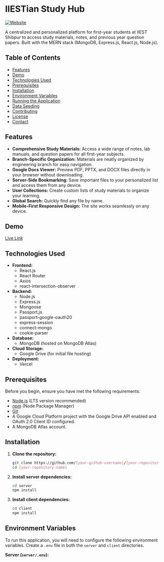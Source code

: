 # IIESTian Study Hub

[![Website](https://img.shields.io/badge/Website-Online-brightgreen)](https://iiestian-study.vercel.app/)

A centralized and personalized platform for first-year students at IIEST Shibpur to access study materials, notes, and previous year question papers. Built with the MERN stack (MongoDB, Express.js, React.js, Node.js).

## Table of Contents

*   [Features](#features)
*   [Demo](#demo)
*   [Technologies Used](#technologies-used)
*   [Prerequisites](#prerequisites)
*   [Installation](#installation)
*   [Environment Variables](#environment-variables)
*   [Running the Application](#running-the-application)
*   [Data Seeding](#data-seeding)
*   [Contributing](#contributing)
*   [License](#license)
*   [Contact](#contact)

## Features

*   **Comprehensive Study Materials:** Access a wide range of notes, lab manuals, and question papers for all first-year subjects.
*   **Branch-Specific Organization:** Materials are neatly organized by engineering branch for easy navigation.
*   **Google Docs Viewer:** Preview PDF, PPTX, and DOCX files directly in your browser without downloading.
*   **Server-Side Bookmarking:** Save important files to your personalized list and access them from any device.
*   **User Collections:** Create custom lists of study materials to organize your learning.
*   **Global Search:** Quickly find any file by name.
*   **Mobile-First Responsive Design:** The site works seamlessly on any device.

## Demo

[Live Link](https://iiestian-study.vercel.app/)

## Technologies Used

*   **Frontend:**
    *   React.js
    *   React Router
    *   Axios
    *   react-intersection-observer
*   **Backend:**
    *   Node.js
    *   Express.js
    *   Mongoose
    *   Passport.js
    *   passport-google-oauth20
    *   express-session
    *   connect-mongo
    *   cookie-parser
*   **Database:**
    *   MongoDB (hosted on MongoDB Atlas)
*   **Cloud Storage:**
    *   Google Drive (for initial file hosting)
*   **Deployment:**
    *   Vercel

## Prerequisites

Before you begin, ensure you have met the following requirements:

*   [Node.js](https://nodejs.org/) (LTS version recommended)
*   [npm](https://www.npmjs.com/) (Node Package Manager)
*   [Git](https://git-scm.com/)
*   A Google Cloud Platform project with the Google Drive API enabled and OAuth 2.0 Client ID configured.
*   A MongoDB Atlas account.

## Installation

1.  **Clone the repository:**

    ```bash
    git clone https://github.com/[your-github-username]/[your-repository-name].git
    cd [your-repository-name]
    ```

2.  **Install server dependencies:**

    ```bash
    cd server
    npm install
    ```

3.  **Install client dependencies:**

    ```bash
    cd client
    npm install
    ```

## Environment Variables

To run this application, you will need to configure the following environment variables. Create a `.env` file in both the `server` and `client` directories.

**Server (`server/.env`):**
